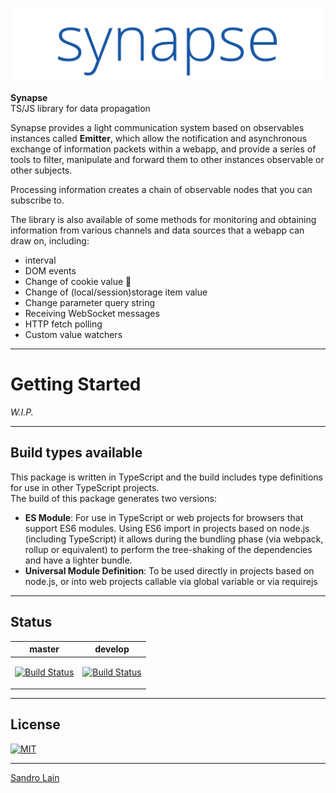 ![synapse](https://raw.githubusercontent.com/sandrolain/synapse/bca5cd9db541fa539bc2b920407254bd69c604e0/assets/logo.svg?sanitize=true "synapse")

<p align="center">

**Synapse**  
TS/JS library for data propagation

</p>

Synapse provides a light communication system based on observables instances called **Emitter**, which allow the notification and asynchronous exchange of information packets within a webapp, and provide a series of tools to filter, manipulate and forward them to other instances observable or other subjects.

Processing information creates a chain of observable nodes that you can subscribe to.

The library is also available of some methods for monitoring and obtaining information from various channels and data sources that a webapp can draw on, including:

- interval
- DOM events
- Change of cookie value 🍪 
- Change of (local/session)storage item value
- Change parameter query string
- Receiving WebSocket messages
- HTTP fetch polling
- Custom value watchers

---

# Getting Started

*W.I.P.*

---

## Build types available

This package is written in TypeScript and the build includes type definitions for use in other TypeScript projects.  
The build of this package generates two versions:
- **ES Module**: For use in TypeScript or web projects for browsers that support ES6 modules. Using ES6 import in projects based on node.js (including TypeScript) it allows during the bundling phase (via webpack, rollup or equivalent) to perform the tree-shaking of the dependencies and have a lighter bundle.
- **Universal Module Definition**: To be used directly in projects based on node.js, or into web projects callable via global variable or via requirejs

---

## Status

<table><thead><tr><th>master</th><th>develop</th></tr></thead><tbody><tr><td>

[![Build Status](https://travis-ci.org/sandrolain/synapse.svg?branch=master)](https://travis-ci.org/sandrolain/synapse)

</td><td>

[![Build Status](https://travis-ci.org/sandrolain/synapse.svg?branch=develop)](https://travis-ci.org/sandrolain/synapse)

</td></tr></tbody></table>

---

## License
[![MIT](https://img.shields.io/github/license/sandrolain/synapse)](./LICENSE)

-------------------------

[Sandro Lain](https://www.sandrolain.com/)
